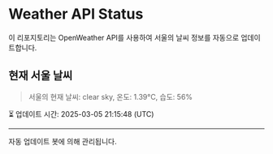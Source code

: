 
# Weather API Status

이 리포지토리는 OpenWeather API를 사용하여 서울의 날씨 정보를 자동으로 업데이트합니다.

## 현재 서울 날씨
> 서울의 현재 날씨: clear sky, 온도: 1.39°C, 습도: 56%

⏳ 업데이트 시간: 2025-03-05 21:15:48 (UTC)

---
자동 업데이트 봇에 의해 관리됩니다.
